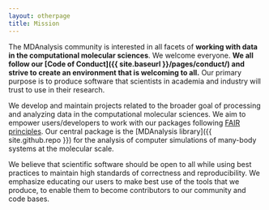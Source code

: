 ```yaml
---
layout: otherpage
title: Mission
---
```


The MDAnalysis community is interested in all facets of **working
with data in the computational molecular sciences**. We welcome everyone. **We all follow our
[Code of Conduct]({{ site.baseurl }}/pages/conduct/) and strive to create an environment that is welcoming to all.** Our primary purpose is to produce software that scientists in academia and industry will trust to use in their research.

We develop and maintain projects related to the broader goal of processing and
analyzing data in the computational molecular sciences. We aim to empower users/developers to
work with our packages following [FAIR principles][]. Our central package is the
[MDAnalysis library]({{ site.github.repo }}) for the analysis of computer simulations of many-body
systems at the molecular scale. 

We believe that scientific software should be open to all while using best
practices to maintain high standards of correctness and reproducibility. We
emphasize educating our users to make best use of the tools that we produce, to
enable them to become contributors to our community and code bases.

[FAIR principles]: https://www.go-fair.org/fair-principles/